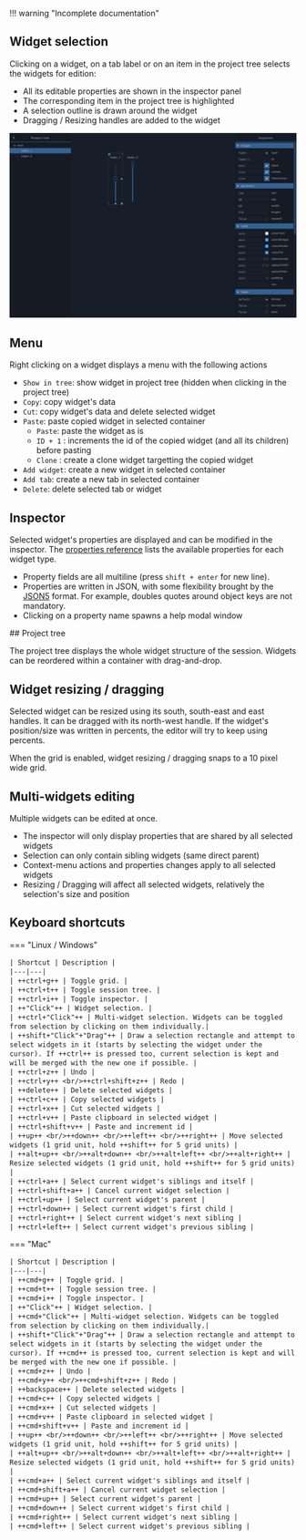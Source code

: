 !!! warning "Incomplete documentation"

## Widget selection

Clicking on a widget, on a tab label or on an item in the project tree selects the widgets for edition:

- All its editable properties are shown in the inspector panel
- The corresponding item in the project tree is highlighted
- A selection outline is drawn around the widget
- Dragging / Resizing handles are added to the widget

![](../../img/screenshots/editor.png)


## Menu

Right clicking on a widget displays a menu with the following actions

- `Show in tree`: show widget in project tree (hidden when clicking in the project tree)
- `Copy`: copy widget's data
- `Cut`: copy widget's data and delete selected widget
- `Paste`: paste copied widget in selected container
    - `Paste`: paste the widget as is
    - `ID + 1` : increments the id of the copied widget (and all its children) before pasting
    - `Clone` : create a clone widget targetting the copied widget
- `Add widget`: create a new widget in selected container
- `Add tab`: create a new tab in selected container
- `Delete`: delete selected tab or widget


## Inspector

Selected widget's properties are displayed and can be modified in the inspector. The [properties reference](../widgets/properties-reference.md) lists the available properties for each widget type.

- Property fields are all multiline (press `shift + enter` for new line).
- Properties are written in JSON, with some flexibility brought by the [JSON5](https://github.com/json5/json5) format. For example, doubles quotes around object keys are not mandatory.
- Clicking on a property name spawns a help modal window


## Project tree

The project tree displays the whole widget structure of the session. Widgets can be reordered within a container with drag-and-drop.

## Widget resizing / dragging

Selected widget can be resized using its south, south-east and east handles. It can be dragged with its north-west handle. If the widget's position/size was written in percents, the editor will try to keep using percents.

When the grid is enabled, widget resizing / dragging snaps to a 10 pixel wide grid.


## Multi-widgets editing

Multiple widgets can be edited at once.

- The inspector will only display properties that are shared by all selected widgets
- Selection can only contain sibling widgets (same direct parent)
- Context-menu actions and properties changes apply to all selected widgets
- Resizing / Dragging will affect all selected widgets, relatively the selection's size and position


## Keyboard shortcuts

=== "Linux / Windows"

    | Shortcut | Description |
    |---|---|
    | ++ctrl+g++ | Toggle grid. |
    | ++ctrl+t++ | Toggle session tree. |
    | ++ctrl+i++ | Toggle inspector. |
    | ++"Click"++ | Widget selection. |
    | ++ctrl+"Click"++ | Multi-widget selection. Widgets can be toggled from selection by clicking on them individually.|
    | ++shift+"Click"+"Drag"++ | Draw a selection rectangle and attempt to select widgets in it (starts by selecting the widget under the cursor). If ++ctrl++ is pressed too, current selection is kept and will be merged with the new one if possible. |
    | ++ctrl+z++ | Undo |
    | ++ctrl+y++ <br/>++ctrl+shift+z++ | Redo |
    | ++delete++ | Delete selected widgets |
    | ++ctrl+c++ | Copy selected widgets |
    | ++ctrl+x++ | Cut selected widgets |
    | ++ctrl+v++ | Paste clipboard in selected widget |
    | ++ctrl+shift+v++ | Paste and increment id |
    | ++up++ <br/>++down++ <br/>++left++ <br/>++right++ | Move selected widgets (1 grid unit, hold ++shift++ for 5 grid units) |
    | ++alt+up++ <br/>++alt+down++ <br/>++alt+left++ <br/>++alt+right++ | Resize selected widgets (1 grid unit, hold ++shift++ for 5 grid units) |
    | ++ctrl+a++ | Select current widget's siblings and itself |
    | ++ctrl+shift+a++ | Cancel current widget selection |
    | ++ctrl+up++ | Select current widget's parent |
    | ++ctrl+down++ | Select current widget's first child |
    | ++ctrl+right++ | Select current widget's next sibling |
    | ++ctrl+left++ | Select current widget's previous sibling |

=== "Mac"

    | Shortcut | Description |
    |---|---|
    | ++cmd+g++ | Toggle grid. |
    | ++cmd+t++ | Toggle session tree. |
    | ++cmd+i++ | Toggle inspector. |
    | ++"Click"++ | Widget selection. |
    | ++cmd+"Click"++ | Multi-widget selection. Widgets can be toggled from selection by clicking on them individually.|
    | ++shift+"Click"+"Drag"++ | Draw a selection rectangle and attempt to select widgets in it (starts by selecting the widget under the cursor). If ++cmd++ is pressed too, current selection is kept and will be merged with the new one if possible. |
    | ++cmd+z++ | Undo |
    | ++cmd+y++ <br/>++cmd+shift+z++ | Redo |
    | ++backspace++ | Delete selected widgets |
    | ++cmd+c++ | Copy selected widgets |
    | ++cmd+x++ | Cut selected widgets |
    | ++cmd+v++ | Paste clipboard in selected widget |
    | ++cmd+shift+v++ | Paste and increment id |
    | ++up++ <br/>++down++ <br/>++left++ <br/>++right++ | Move selected widgets (1 grid unit, hold ++shift++ for 5 grid units) |
    | ++alt+up++ <br/>++alt+down++ <br/>++alt+left++ <br/>++alt+right++ | Resize selected widgets (1 grid unit, hold ++shift++ for 5 grid units) |
    | ++cmd+a++ | Select current widget's siblings and itself |
    | ++cmd+shift+a++ | Cancel current widget selection |
    | ++cmd+up++ | Select current widget's parent |
    | ++cmd+down++ | Select current widget's first child |
    | ++cmd+right++ | Select current widget's next sibling |
    | ++cmd+left++ | Select current widget's previous sibling |
